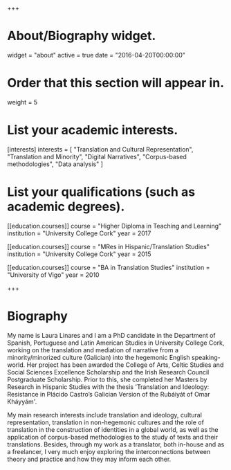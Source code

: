 +++
# About/Biography widget.
widget = "about"
active = true
date = "2016-04-20T00:00:00"

# Order that this section will appear in.
weight = 5

# List your academic interests.
[interests]
  interests = [
    "Translation and Cultural Representation",
    "Translation and Minority",
    "Digital Narratives",
    "Corpus-based methodologies",
    "Data analysis"
  ]

# List your qualifications (such as academic degrees).
[[education.courses]]
  course = "Higher Diploma in Teaching and Learning"
  institution = "University College Cork"
  year = 2017

[[education.courses]]
  course = "MRes in Hispanic/Translation Studies"
  institution = "University College Cork"
  year = 2015

[[education.courses]]
  course = "BA in Translation Studies"
  institution = "University of Vigo"
  year = 2010
 
+++

# Biography

My name is Laura Linares and I am a PhD candidate in the Department of Spanish, Portuguese and Latin American Studies in University College Cork, working on the translation and mediation of narrative from a minority/minorized culture (Galician) into the hegemonic English speaking-world. Her project has been awarded the College of Arts, Celtic Studies and Social Sciences Excellence Scholarship and the Irish Research Council Postgraduate Scholarship. Prior to this, she completed her Masters by Research in Hispanic Studies with the thesis 'Translation and Ideology: Resistance in Plácido Castro’s Galician Version of the Rubáiyát of Omar Kháyyám'. 

My main research interests include translation and ideology, cultural representation, translation in non-hegemonic cultures and the role of translation in the construction of identities in a global world, as well as the application of corpus-based methodologies to the study of texts and their translations. Besides, through my work as a translator, both in-house and as a freelancer, I very much enjoy exploring the interconnections between theory and practice and how they may inform each other.
